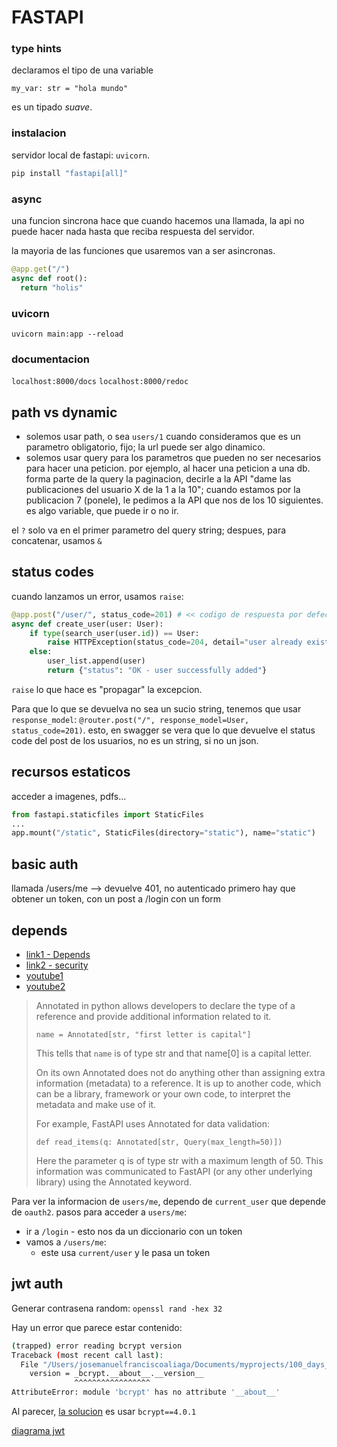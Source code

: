# FASTAPI

### type hints

declaramos el tipo de una variable

`my_var: str = "hola mundo"`

es un tipado _suave_. 

### instalacion

servidor local de fastapi: `uvicorn`.

```sh
pip install "fastapi[all]"
```

### async

una funcion sincrona hace que cuando hacemos una llamada, la api no puede hacer nada hasta que reciba respuesta del servidor.

la mayoria de las funciones que usaremos van a ser asincronas.

```py
@app.get("/")
async def root():
  return "holis"
```

### uvicorn

`uvicorn main:app --reload`

### documentacion

`localhost:8000/docs`
`localhost:8000/redoc`

## path vs dynamic

- solemos usar path, o sea `users/1` cuando consideramos que es un parametro obligatorio, fijo; la url puede ser algo dinamico.
- solemos usar query para los parametros que pueden no ser necesarios para hacer una peticion. por ejemplo, al hacer una peticion a una db. forma parte de la query la paginacion, decirle a la API "dame las publicaciones del usuario X de la 1 a la 10"; cuando estamos por la publicacion 7 (ponele), le pedimos a la API que nos de los 10 siguientes. es algo variable, que puede ir o no ir.

el `?` solo va en el primer parametro del query string; despues, para concatenar, usamos `&`

## status codes

cuando lanzamos un error, usamos `raise`:

```py
@app.post("/user/", status_code=201) # << codigo de respuesta por defecto, se declara en la cabecera
async def create_user(user: User):
    if type(search_user(user.id)) == User:
        raise HTTPException(status_code=204, detail="user already exists")
    else:
        user_list.append(user)
        return {"status": "OK - user successfully added"}
```

`raise` lo que hace es "propagar" la excepcion.

Para que lo que se devuelva no sea un sucio string, tenemos que usar `response_model`: `@router.post("/", response_model=User, status_code=201)`. esto, en swagger se vera que lo que devuelve el status code del post de los usuarios, no es un string, si no un json.

## recursos estaticos

acceder a imagenes, pdfs... 

```py
from fastapi.staticfiles import StaticFiles
...
app.mount("/static", StaticFiles(directory="static"), name="static")

```

## basic auth

llamada /users/me --> devuelve 401, no autenticado
primero hay que obtener un token, con un post a /login con un form 

## depends

- [link1 - Depends](https://fastapi.tiangolo.com/tutorial/dependencies/)
- [link2 - security](https://fastapi.tiangolo.com/tutorial/security/simple-oauth2/)
- [youtube1](https://www.youtube.com/watch?v=Kq7ezzVInCA)
- [youtube2](https://www.youtube.com/watch?v=jJDzJg3O9ZQ)

> Annotated in python allows developers to declare the type of a reference and provide additional information related to it.
> 
> `name = Annotated[str, "first letter is capital"]`
> 
> This tells that `name` is of type str and that name[0] is a capital letter.
> 
> On its own Annotated does not do anything other than assigning extra information (metadata) to a reference. It is up to another code, which can be a library, framework or your own code, to interpret the metadata and make use of it.
> 
> For example, FastAPI uses Annotated for data validation:
> 
> `def read_items(q: Annotated[str, Query(max_length=50)])`
> 
> Here the parameter q is of type str with a maximum length of 50. This information was communicated to FastAPI (or any other underlying library) using the Annotated keyword.

Para ver la informacion de `users/me`, dependo de `current_user` que depende de `oauth2`. pasos para acceder a `users/me`:

- ir a `/login` - esto nos da un diccionario con un token
- vamos a `/users/me`:
  - este usa `current/user` y le pasa un token 



## jwt auth

Generar contrasena random: `openssl rand -hex 32` 

Hay un error que parece estar contenido:

```sh
(trapped) error reading bcrypt version
Traceback (most recent call last):
  File "/Users/josemanuelfranciscoaliaga/Documents/myprojects/100_days_of_py_v3/mouredev/fastapi/virtual-fapi/lib/python3.12/site-packages/passlib/handlers/bcrypt.py", line 620, in _load_backend_mixin
    version = _bcrypt.__about__.__version__
              ^^^^^^^^^^^^^^^^^
AttributeError: module 'bcrypt' has no attribute '__about__'
```

Al parecer, [la solucion](https://github.com/pyca/bcrypt/issues/684#issuecomment-1836872510) es usar `bcrypt==4.0.1`

[diagrama jwt](./jwt_diagram.drawio)
